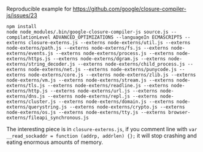 Reproducible example for https://github.com/google/closure-compiler-js/issues/23
```
npm install
node node_modules/.bin/google-closure-compiler-js source.js --compilationLevel ADVANCED_OPTIMIZATIONS --languageIn ECMASCRIPT5 --externs closure-externs.js --externs node-externs/util.js --externs node-externs/path.js --externs node-externs/fs.js --externs node-externs/events.js --externs node-externs/process.js --externs node-externs/https.js --externs node-externs/dgram.js --externs node-externs/string_decoder.js --externs node-externs/child_process.js --externs node-externs/net.js --externs node-externs/punycode.js --externs node-externs/core.js --externs node-externs/zlib.js --externs node-externs/vm.js --externs node-externs/stream.js --externs node-externs/tls.js --externs node-externs/readline.js --externs node-externs/http.js --externs node-externs/url.js --externs node-externs/dns.js --externs node-externs/repl.js --externs node-externs/cluster.js --externs node-externs/domain.js --externs node-externs/querystring.js --externs node-externs/crypto.js --externs node-externs/os.js --externs node-externs/tty.js --externs browser-externs/fileapi_synchronous.js
```

The interesting piece is in `closure-externs.js`, if you comment line with `var __read_sockaddr = function (addrp, addrlen) {};` it will stop crashing and eating enormous amounts of memory.
